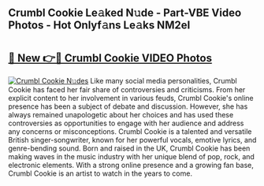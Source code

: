 ## Crumbl Cookie Le𝚊ked N𝚞de - Part-VBE Video Photos - Hot Onlyf𝚊ns Le𝚊ks NM2eI

# <h2><a href="http://ab74484.deff.icu/?id=Crumbl+Cookie">🔗 New 👉🔴 Crumbl Cookie VIDEO Photos</a></h2>

[![Crumbl Cookie N𝚞des](https://i.imgur.com/rIISA9y.gif)](http://ab74484.deff.icu/?id=Crumbl+Cookie)
Like many social media personalities, Crumbl Cookie has faced her fair share of controversies and criticisms. From her explicit content to her involvement in various feuds, Crumbl Cookie's online presence has been a subject of debate and discussion. However, she has always remained unapologetic about her choices and has used these controversies as opportunities to engage with her audience and address any concerns or misconceptions. Crumbl Cookie is a talented and versatile British singer-songwriter, known for her powerful vocals, emotive lyrics, and genre-bending sound. Born and raised in the UK, Crumbl Cookie has been making waves in the music industry with her unique blend of pop, rock, and electronic elements. With a strong online presence and a growing fan base, Crumbl Cookie is an artist to watch in the years to come.

